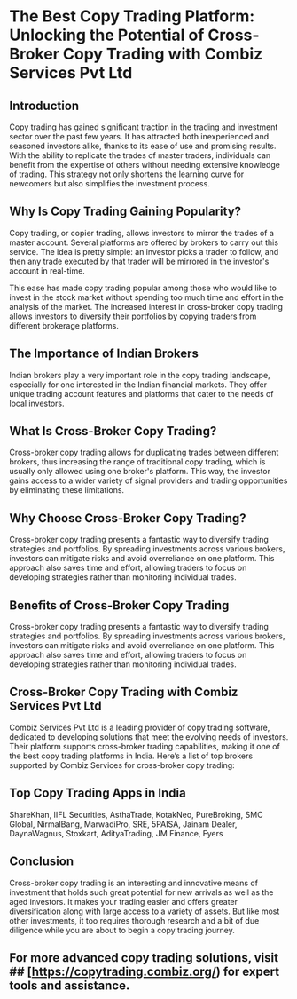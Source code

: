 # The Best Copy Trading Platform: Unlocking the Potential of Cross-Broker Copy Trading with Combiz Services Pvt Ltd

## Introduction
Copy trading has gained significant traction in the trading and investment sector over the past few years. It has attracted both inexperienced and seasoned investors alike, thanks to its ease of use and promising results. With the ability to replicate the trades of master traders, individuals can benefit from the expertise of others without needing extensive knowledge of trading. This strategy not only shortens the learning curve for newcomers but also simplifies the investment process.


## Why Is Copy Trading Gaining Popularity?
Copy trading, or copier trading, allows investors to mirror the trades of a master account. Several platforms are offered by brokers to carry out this service. The idea is pretty simple: an investor picks a trader to follow, and then any trade executed by that trader will be mirrored in the investor's account in real-time.

This ease has made copy trading popular among those who would like to invest in the stock market without spending too much time and effort in the analysis of the market. The increased interest in cross-broker copy trading allows investors to diversify their portfolios by copying traders from different brokerage platforms.
## The Importance of Indian Brokers
Indian brokers play a very important role in the copy trading landscape, especially for one interested in the Indian financial markets. They offer unique trading account features and platforms that cater to the needs of local investors.
## What Is Cross-Broker Copy Trading?
Cross-broker copy trading allows for duplicating trades between different brokers, thus increasing the range of traditional copy trading, which is usually only allowed using one broker's platform. This way, the investor gains access to a wider variety of signal providers and trading opportunities by eliminating these limitations.
## Why Choose Cross-Broker Copy Trading?
Cross-broker copy trading presents a fantastic way to diversify trading strategies and portfolios. By spreading investments across various brokers, investors can mitigate risks and avoid overreliance on one platform. This approach also saves time and effort, allowing traders to focus on developing strategies rather than monitoring individual trades.


## Benefits of Cross-Broker Copy Trading
Cross-broker copy trading presents a fantastic way to diversify trading strategies and portfolios. By spreading investments across various brokers, investors can mitigate risks and avoid overreliance on one platform. This approach also saves time and effort, allowing traders to focus on developing strategies rather than monitoring individual trades.


## Cross-Broker Copy Trading with Combiz Services Pvt Ltd
Combiz Services Pvt Ltd is a leading provider of copy trading software, dedicated to developing solutions that meet the evolving needs of investors. Their platform supports cross-broker trading capabilities, making it one of the best copy trading platforms in India. Here’s a list of top brokers supported by Combiz Services for cross-broker copy trading:

## Top Copy Trading Apps in India
ShareKhan,
IIFL Securities,
AsthaTrade,
KotakNeo,
PureBroking,
SMC Global,
NirmalBang,
MarwadiPro,
SRE,
5PAISA,
Jainam Dealer,
DaynaWagnus,
Stoxkart,
AdityaTrading,
JM Finance,
Fyers

## Conclusion
Cross-broker copy trading is an interesting and innovative means of investment that holds such great potential for new arrivals as well as the aged investors. It makes your trading easier and offers greater diversification along with large access to a variety of assets. But like most other investments, it too requires thorough research and a bit of due diligence while you are about to begin a copy trading journey.

## For more advanced copy trading solutions, visit ## [https://copytrading.combiz.org/) for expert tools and assistance.
